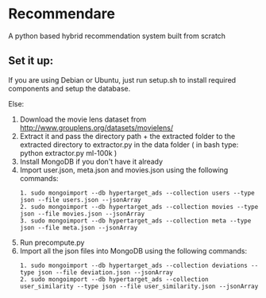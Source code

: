 # Recommendare
A python based hybrid recommendation system built from scratch

## Set it up:

If you are using Debian or Ubuntu, just run setup.sh to install required components and setup the database.

Else:

1. Download the movie lens dataset from http://www.grouplens.org/datasets/movielens/
2. Extract it and pass the directory path + the extracted folder to the extracted directory to extractor.py in the data folder ( in bash type: python extractor.py ml-100k )
3. Install MongoDB if you don't have it already
4. Import user.json, meta.json and movies.json using the following commands:
    ```shell
    1. sudo mongoimport --db hypertarget_ads --collection users --type json --file users.json --jsonArray
    2. sudo mongoimport --db hypertarget_ads --collection movies --type json --file movies.json --jsonArray
    3. sudo mongoimport --db hypertarget_ads --collection meta --type json --file meta.json --jsonArray
    ```
5. Run precompute.py
6. Import all the json files into MongoDB using the following commands:
    ```shell
    1. sudo mongoimport --db hypertarget_ads --collection deviations --type json --file deviation.json --jsonArray
    2. sudo mongoimport --db hypertarget_ads --collection user_similarity --type json --file user_similarity.json --jsonArray
    ```
    